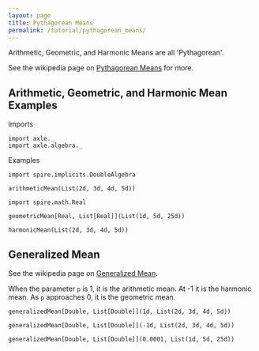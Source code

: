 ```yaml
---
layout: page
title: Pythagorean Means
permalink: /tutorial/pythagorean_means/
---
```


Arithmetic, Geometric, and Harmonic Means are all 'Pythagorean'.

See the wikipedia page on [Pythagorean Means](https://en.wikipedia.org/wiki/Pythagorean_means)
for more.

Arithmetic, Geometric, and Harmonic Mean Examples
-------------------------------------------------

Imports

```tut:book
import axle._
import axle.algebra._
```

Examples

```tut:book
import spire.implicits.DoubleAlgebra

arithmeticMean(List(2d, 3d, 4d, 5d))

import spire.math.Real

geometricMean[Real, List[Real]](List(1d, 5d, 25d))

harmonicMean(List(2d, 3d, 4d, 5d))
```

Generalized Mean
----------------

See the wikipedia page on [Generalized Mean](https://en.wikipedia.org/wiki/Generalized_mean).

When the parameter `p` is 1, it is the arithmetic mean.
At -1 it is the harmonic mean.
As `p` approaches 0, it is the geometric mean.

```tut:book
generalizedMean[Double, List[Double]](1d, List(2d, 3d, 4d, 5d))

generalizedMean[Double, List[Double]](-1d, List(2d, 3d, 4d, 5d))

generalizedMean[Double, List[Double]](0.0001, List(1d, 5d, 25d))
```
